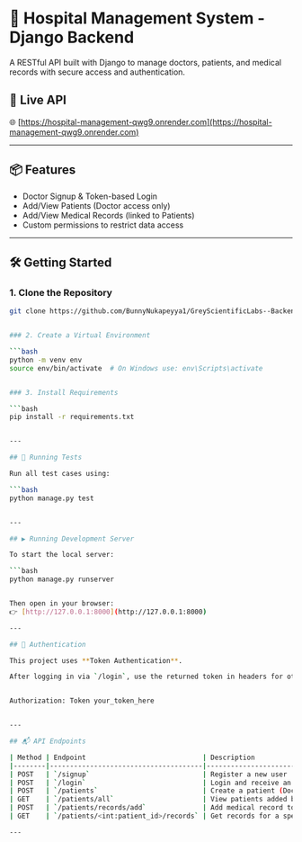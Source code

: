 # 🏥 Hospital Management System - Django Backend

A RESTful API built with Django to manage doctors, patients, and medical records with secure access and authentication.

## 🚀 Live API

🌐 [https://hospital-management-qwg9.onrender.com](https://hospital-management-qwg9.onrender.com)

---

## 📦 Features

- Doctor Signup & Token-based Login
- Add/View Patients (Doctor access only)
- Add/View Medical Records (linked to Patients)
- Custom permissions to restrict data access

---

## 🛠 Getting Started

### 1. Clone the Repository

```bash 
git clone https://github.com/BunnyNukapeyya1/GreyScientificLabs--BackendAssignment


### 2. Create a Virtual Environment

```bash
python -m venv env
source env/bin/activate  # On Windows use: env\Scripts\activate


### 3. Install Requirements

```bash
pip install -r requirements.txt


---

## 🧪 Running Tests

Run all test cases using:

```bash
python manage.py test


---

## ▶ Running Development Server

To start the local server:

```bash
python manage.py runserver


Then open in your browser:  
👉 [http://127.0.0.1:8000](http://127.0.0.1:8000)

---

## 🔐 Authentication

This project uses **Token Authentication**.

After logging in via `/login`, use the returned token in headers for other requests:


Authorization: Token your_token_here


---

## 📬 API Endpoints

| Method | Endpoint                             | Description                             |
|--------|--------------------------------------|-----------------------------------------|
| POST   | `/signup`                            | Register a new user                     |
| POST   | `/login`                             | Login and receive an auth token         |
| POST   | `/patients`                          | Create a patient (Doctors only)         |
| GET    | `/patients/all`                      | View patients added by logged-in doctor |
| POST   | `/patients/records/add`              | Add medical record to a patient         |
| GET    | `/patients/<int:patient_id>/records` | Get records for a specific patient      |

---

